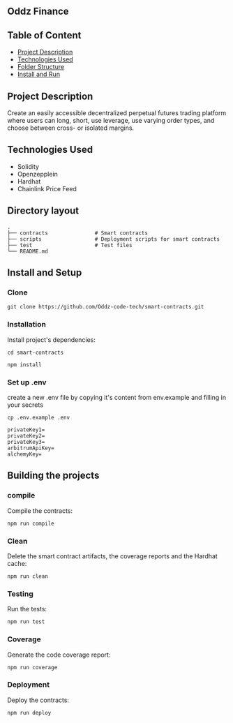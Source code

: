 ## Oddz Finance

## Table of Content

- [Project Description](#project-description)
- [Technologies Used](#technologies-used)
- [Folder Structure](#directory-layout)
- [Install and Run](#install-and-run)

## Project Description 

Create an easily accessible decentralized perpetual futures trading platform where users can long, short, use leverage, use varying order types, and choose between cross- or isolated margins. 

## Technologies Used 

- Solidity
- Openzepplein
- Hardhat
- Chainlink Price Feed

## Directory layout

    .
    ├── contracts               # Smart contracts
    ├── scripts                 # Deployment scripts for smart contracts
    ├── test                    # Test files
    └── README.md
## Install and Setup

### Clone

```
git clone https://github.com/Oddz-code-tech/smart-contracts.git

```
### Installation

Install project's dependencies:

```
cd smart-contracts

npm install

```
### Set up .env

create a new .env file by copying it's content from env.example and filling in your secrets

```
cp .env.example .env

privateKey1=
privateKey2=
privateKey3=
arbitrumApiKey=
alchemyKey=

```

## Building the projects


### compile

Compile the contracts:

```
npm run compile

```

### Clean

Delete the smart contract artifacts, the coverage reports and the Hardhat cache:

```
npm run clean

```

### Testing

Run the tests:

```
npm run test

```

### Coverage

Generate the code coverage report:

```
npm run coverage

```


### Deployment

Deploy the contracts:

```
npm run deploy

```
